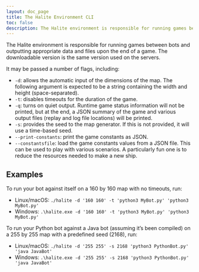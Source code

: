```yaml
---
layout: doc_page
title: The Halite Environment CLI
toc: false
description: The Halite environment is responsible for running games between bots and outputting appropriate data and files upon the end of a game.
---
```


The Halite environment is responsible for running games between bots and outputting appropriate data and files upon the end of a game. The downloadable version is the same version used on the servers.

It may be passed a number of flags, including:

- `-d`: allows the automatic input of the dimensions of the map. The following argument is expected to be a string containing the width and height (space-separated).
- `-t`: disables timeouts for the duration of the game.
- `-q`: turns on quiet output. Runtime game status information will not be printed, but at the end, a JSON summary of the game and various output files (replay and log file locations) will be printed.
- `-s`: provides the seed to the map generator. If this is not provided, it will use a time-based seed.
- `--print-constants`: print the game constants as JSON.
- `--constantsfile`: load the game constants values from a JSON file. This can be used to play with various scenarios. A particularly fun one is to reduce the resources needed to make a new ship.

## Examples

To run your bot against itself on a 160 by 160 map with no timeouts, run:

- Linux/macOS: `./halite -d '160 160' -t 'python3 MyBot.py' 'python3 MyBot.py'`
- Windows: `.\halite.exe -d '160 160' -t 'python3 MyBot.py' 'python3 MyBot.py'`

To run your Python bot against a Java bot (assuming it’s been compiled) on a 255 by 255 map with a predefined seed (2168), run:

- Linux/macOS: `./halite -d '255 255' -s 2168 'python3 PythonBot.py' 'java JavaBot'`
- Windows: `.\halite.exe -d '255 255' -s 2168 'python3 PythonBot.py' 'java JavaBot'`
